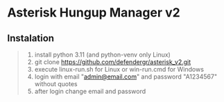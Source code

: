 # Asterisk Hungup Manager v2

## Instalation
>1) install python 3.11 (and python-venv only Linux)
>2) git clone https://github.com/defendergr/asterisk_v2.git
>3) execute linux-run.sh for Linux or win-run.cmd for Windows
>4) login with email "admin@email.com" and password "A1234567" without quotes
>5) after login change email and password
